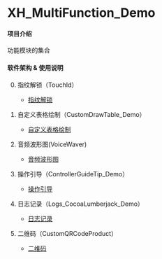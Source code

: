 # XH_MultiFunction_Demo

#### 项目介绍
功能模块的集合

#### 软件架构 & 使用说明
0.  指纹解锁（TouchId）
    * [指纹解锁]( https://github.com/XiangHongJiang/TouchID_Test )
    
1. 自定义表格绘制（CustomDrawTable_Demo）
    * [自定义表格绘制]( https://github.com/XiangHongJiang/CustomDrawTable_Demo )

2. 音频波形图(VoiceWaver)
    * [音频波形图]( https://github.com/XiangHongJiang/VoiceWaver_Demo )

3. 操作引导（ControllerGuideTip_Demo）
    * [操作引导]( https://github.com/XiangHongJiang/ControllerGuideTip_Demo )

4. 日志记录（Logs_CocoaLumberjack_Demo）
    * [日志记录]( https://github.com/XiangHongJiang/Logs_CocoaLumberjack_Demo )

5. 二维码（CustomQRCodeProduct）
    * [二维码]( https://github.com/XiangHongJiang/CustomQRCodeProduct)



